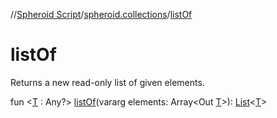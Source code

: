 //[Spheroid Script](../index.md)/[spheroid.collections](index.md)/[listOf](list-of.md)



# listOf  
 
Returns a new read-only list of given elements.  
  
  
fun <[T](list-of.md) : Any?> [listOf](list-of.md)(vararg elements: Array<Out [T](list-of.md)>): [List](-list/index.md)<[T](list-of.md)>  



